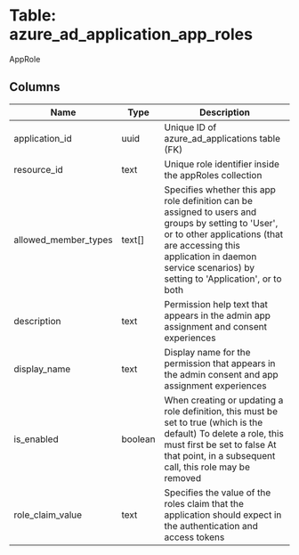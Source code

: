 
# Table: azure_ad_application_app_roles
AppRole
## Columns
| Name        | Type           | Description  |
| ------------- | ------------- | -----  |
|application_id|uuid|Unique ID of azure_ad_applications table (FK)|
|resource_id|text|Unique role identifier inside the appRoles collection|
|allowed_member_types|text[]|Specifies whether this app role definition can be assigned to users and groups by setting to 'User', or to other applications (that are accessing this application in daemon service scenarios) by setting to 'Application', or to both|
|description|text|Permission help text that appears in the admin app assignment and consent experiences|
|display_name|text|Display name for the permission that appears in the admin consent and app assignment experiences|
|is_enabled|boolean|When creating or updating a role definition, this must be set to true (which is the default) To delete a role, this must first be set to false At that point, in a subsequent call, this role may be removed|
|role_claim_value|text|Specifies the value of the roles claim that the application should expect in the authentication and access tokens|
